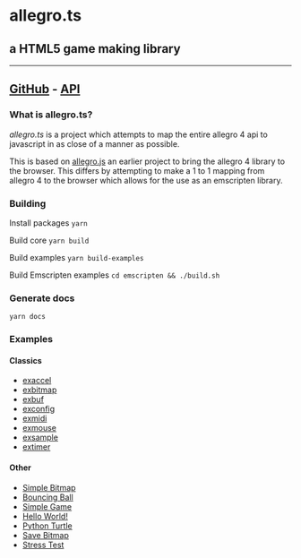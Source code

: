 # allegro.ts

## a HTML5 game making library

---

## [GitHub](https://github.com/alegemaate/allegrots) - [API](https://alegemaate.com/allegrots/)

### What is allegro.ts?

_allegro.ts_ is a project which attempts to map the entire allegro 4 api to javascript in as close of a manner as possible.

This is based on [allegro.js](https://github.com/TheSos/allegrojs) an earlier project to bring the allegro 4 library to the browser. This differs by attempting to make a 1 to 1 mapping from allegro 4 to the browser which allows for the use as an emscripten library.

### Building

Install packages
`yarn`

Build core
`yarn build`

Build examples
`yarn build-examples`

Build Emscripten examples
`cd emscripten && ./build.sh`

### Generate docs

`yarn docs`

### Examples

#### Classics

- [exaccel](https://alegemaate.com/allegrots/examples/al_exaccel)
- [exbitmap](https://alegemaate.com/allegrots/examples/al_exbitmap)
- [exbuf](https://alegemaate.com/allegrots/examples/al_exbuf)
- [exconfig](https://alegemaate.com/allegrots/examples/al_exconfig)
- [exmidi](https://alegemaate.com/allegrots/examples/al_exmidi)
- [exmouse](https://alegemaate.com/allegrots/examples/al_exmouse)
- [exsample](https://alegemaate.com/allegrots/examples/al_exsample)
- [extimer](https://alegemaate.com/allegrots/examples/al_extimer)

#### Other

- [Simple Bitmap](https://alegemaate.com/allegrots/examples/exbmp)
- [Bouncing Ball](https://alegemaate.com/allegrots/examples/exbounce)
- [Simple Game](https://alegemaate.com/allegrots/examples/exgame)
- [Hello World!](https://alegemaate.com/allegrots/examples/exhello)
- [Python Turtle](https://alegemaate.com/allegrots/examples/exturtle)
- [Save Bitmap](https://alegemaate.com/allegrots/examples/exsavebmp)
- [Stress Test](https://alegemaate.com/allegrots/examples/stress)
